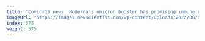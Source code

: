 ```yaml
---
title: "Covid-19 news: Moderna’s omicron booster has promising immune response"
imageUrl: "https://images.newscientist.com/wp-content/uploads/2022/06/09131320/SEI_108806030.jpg?width=600"
index: 575
weight: 575
---
```

